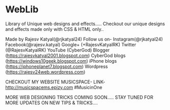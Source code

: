 # WebLib
Library of  Unique web designs and effects.....
Checkout our unique designs and effects made only with CSS & HTML only..

Made by Rajesv Katyal(@rjkatyal24)
Follow us on-
Instagram(@rjkatyal24)
Facebook(@rajesv.katyal)
Google+ (+RajesvKatyalRK)
Twitter (@RajesvKatyalRK)
YouTube (CyberGod)
Blogger (https://rajesvkatyal2001.blogspot.com)
CyberGod blogs (https://windows10geek.blogspot.com)
iPhone blogs (https://iphoneplanet7.blogspot.com)
Wordpress (https://rajesv24web.wordpress.com)

CHECKOUT MY WEBSITE MUSICSPACE-
LINK- http://musicspacems.epizy.com
#MusicinOne


MORE WEB DESIGNING TRICKS COMING SOON.....
STAY TUNED FOR MORE UPDATES ON NEW TIPS & TRICKS....
